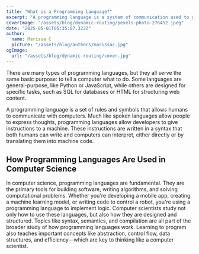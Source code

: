 ```yaml
---
title: "What is a Programming Language?"
excerpt: "A programming language is a system of communication used to give instructions to a computer. It provides a structured way to write commands that a machine can understand and execute. In computer science, programming languages are essential tools for creating software, solving problems, and expressing algorithms. They allow developers to build everything from websites and apps to artificial intelligence and data analysis systems."
coverImage: "/assets/blog/dynamic-routing/pexels-photo-276452.jpeg"
date: "2025-05-01T05:35:07.322Z"
author:
  name: Marissa C
  picture: "/assets/blog/authors/marissac.jpg"
ogImage:
  url: "/assets/blog/dynamic-routing/cover.jpg"
---
```


There are many types of programming languages, but they all serve the same basic purpose: to tell a computer what to do. Some languages are general-purpose, like Python or JavaScript, while others are designed for specific tasks, such as SQL for databases or HTML for structuring web content.

A programming language is a set of rules and symbols that allows humans to communicate with computers. Much like spoken languages allow people to express thoughts, programming languages allow developers to give instructions to a machine. These instructions are written in a syntax that both humans can write and computers can interpret, either directly or by translating them into machine code.

## How Programming Languages Are Used in Computer Science

In computer science, programming languages are fundamental. They are the primary tools for building software, writing algorithms, and solving computational problems. Whether you're developing a mobile app, creating a machine learning model, or writing code to control a robot, you're using a programming language to implement logic. Computer scientists study not only how to use these languages, but also how they are designed and structured. Topics like syntax, semantics, and compilation are all part of the broader study of how programming languages work. Learning to program also teaches important concepts like abstraction, control flow, data structures, and efficiency—which are key to thinking like a computer scientist.
